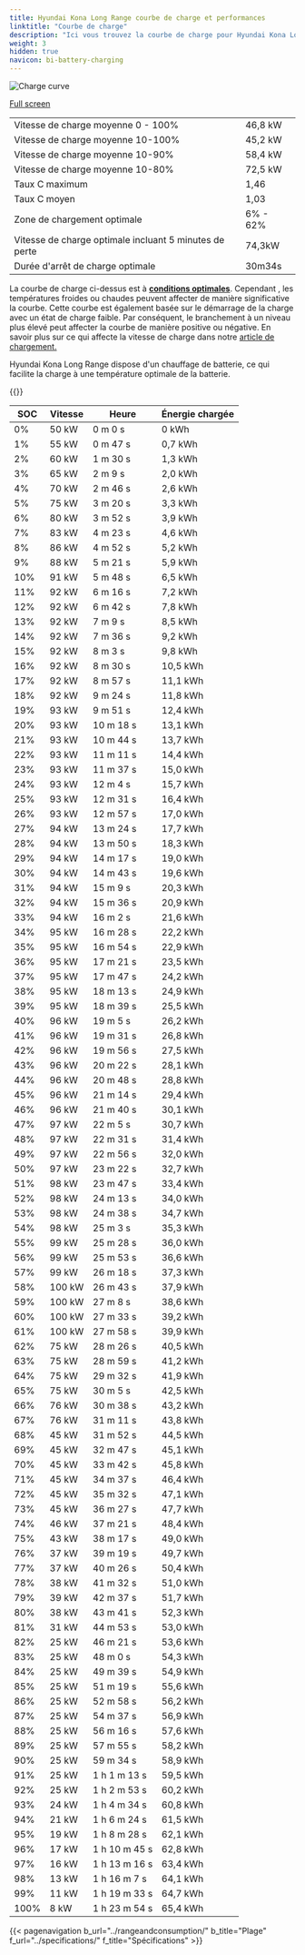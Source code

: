 ```yaml
---
title: Hyundai Kona Long Range courbe de charge et performances
linktitle: "Courbe de charge"
description: "Ici vous trouvez la courbe de charge pour Hyundai Kona Long Range."
weight: 3
hidden: true
navicon: bi-battery-charging
---
```

<!-- markdownlint-disable MD033 -->
<img src="/images/models/hyundai/kona/kona_long_range/chargingcurve.svg" alt="Charge curve" class="img-fluid">

[Full screen](/images/models/hyundai/kona/kona_long_range/chargingcurve.svg)


<table class="table table-striped border">
<tbody>
<tr>
<td>Vitesse de charge moyenne 0 - 100%</td><td>46,8 kW</td>
</tr>
<tr>
<td>Vitesse de charge moyenne 10-100%</td><td>45,2 kW</td>
</tr>
<tr>
<td>Vitesse de charge moyenne 10-90%</td><td>58,4 kW</td>
</tr>
<tr>
<td>Vitesse de charge moyenne 10-80%</td><td>72,5 kW</td>
</tr>
<tr>
<td>Taux C maximum</td><td>1,46</td>
</tr>
<tr>
<td>Taux C moyen</td><td>1,03</td>
</tr>
<tr>
<td>Zone de chargement optimale</td><td>6% - 62%</td>
</tr>
<tr>
<td>Vitesse de charge optimale incluant 5 minutes de perte</td><td>74,3kW</td>
</tr>
<tr>
<td>Durée d'arrêt de charge optimale</td><td>30m34s</td>
</tr>
</tbody>
</table>


La courbe de charge ci-dessus est à **[conditions optimales](../../../../../technology/battery/charging/#temperature)**. Cependant , les températures froides ou chaudes peuvent affecter de manière significative la courbe. Cette courbe est également basée sur le démarrage de la charge avec un état de charge faible. Par conséquent, le branchement à un niveau plus élevé peut affecter la courbe de manière positive ou négative. En savoir plus sur ce qui affecte la vitesse de charge dans notre [article de chargement.](../../../../../technology/battery/charging/)


Hyundai Kona Long Range dispose d'un chauffage de batterie, ce qui facilite la charge à une température optimale de la batterie.


{{<evkxdisplayaddarticle />}}
<table class="table table-striped border">
<thead>
<tr><th>SOC</th><th>Vitesse</th><th>Heure</th><th>Énergie chargée</th></tr>
</thead>
<tbody>
<tr>
<td>0%</td><td>50 kW</td><td> 0 m 0 s </td><td>0 kWh </td>
</tr>
<tr>
<td>1%</td><td>55 kW</td><td> 0 m 47 s </td><td>0,7 kWh </td>
</tr>
<tr>
<td>2%</td><td>60 kW</td><td> 1 m 30 s </td><td>1,3 kWh </td>
</tr>
<tr>
<td>3%</td><td>65 kW</td><td> 2 m 9 s </td><td>2,0 kWh </td>
</tr>
<tr>
<td>4%</td><td>70 kW</td><td> 2 m 46 s </td><td>2,6 kWh </td>
</tr>
<tr>
<td>5%</td><td>75 kW</td><td> 3 m 20 s </td><td>3,3 kWh </td>
</tr>
<tr>
<td>6%</td><td>80 kW</td><td> 3 m 52 s </td><td>3,9 kWh </td>
</tr>
<tr>
<td>7%</td><td>83 kW</td><td> 4 m 23 s </td><td>4,6 kWh </td>
</tr>
<tr>
<td>8%</td><td>86 kW</td><td> 4 m 52 s </td><td>5,2 kWh </td>
</tr>
<tr>
<td>9%</td><td>88 kW</td><td> 5 m 21 s </td><td>5,9 kWh </td>
</tr>
<tr>
<td>10%</td><td>91 kW</td><td> 5 m 48 s </td><td>6,5 kWh </td>
</tr>
<tr>
<td>11%</td><td>92 kW</td><td> 6 m 16 s </td><td>7,2 kWh </td>
</tr>
<tr>
<td>12%</td><td>92 kW</td><td> 6 m 42 s </td><td>7,8 kWh </td>
</tr>
<tr>
<td>13%</td><td>92 kW</td><td> 7 m 9 s </td><td>8,5 kWh </td>
</tr>
<tr>
<td>14%</td><td>92 kW</td><td> 7 m 36 s </td><td>9,2 kWh </td>
</tr>
<tr>
<td>15%</td><td>92 kW</td><td> 8 m 3 s </td><td>9,8 kWh </td>
</tr>
<tr>
<td>16%</td><td>92 kW</td><td> 8 m 30 s </td><td>10,5 kWh </td>
</tr>
<tr>
<td>17%</td><td>92 kW</td><td> 8 m 57 s </td><td>11,1 kWh </td>
</tr>
<tr>
<td>18%</td><td>92 kW</td><td> 9 m 24 s </td><td>11,8 kWh </td>
</tr>
<tr>
<td>19%</td><td>93 kW</td><td> 9 m 51 s </td><td>12,4 kWh </td>
</tr>
<tr>
<td>20%</td><td>93 kW</td><td> 10 m 18 s </td><td>13,1 kWh </td>
</tr>
<tr>
<td>21%</td><td>93 kW</td><td> 10 m 44 s </td><td>13,7 kWh </td>
</tr>
<tr>
<td>22%</td><td>93 kW</td><td> 11 m 11 s </td><td>14,4 kWh </td>
</tr>
<tr>
<td>23%</td><td>93 kW</td><td> 11 m 37 s </td><td>15,0 kWh </td>
</tr>
<tr>
<td>24%</td><td>93 kW</td><td> 12 m 4 s </td><td>15,7 kWh </td>
</tr>
<tr>
<td>25%</td><td>93 kW</td><td> 12 m 31 s </td><td>16,4 kWh </td>
</tr>
<tr>
<td>26%</td><td>93 kW</td><td> 12 m 57 s </td><td>17,0 kWh </td>
</tr>
<tr>
<td>27%</td><td>94 kW</td><td> 13 m 24 s </td><td>17,7 kWh </td>
</tr>
<tr>
<td>28%</td><td>94 kW</td><td> 13 m 50 s </td><td>18,3 kWh </td>
</tr>
<tr>
<td>29%</td><td>94 kW</td><td> 14 m 17 s </td><td>19,0 kWh </td>
</tr>
<tr>
<td>30%</td><td>94 kW</td><td> 14 m 43 s </td><td>19,6 kWh </td>
</tr>
<tr>
<td>31%</td><td>94 kW</td><td> 15 m 9 s </td><td>20,3 kWh </td>
</tr>
<tr>
<td>32%</td><td>94 kW</td><td> 15 m 36 s </td><td>20,9 kWh </td>
</tr>
<tr>
<td>33%</td><td>94 kW</td><td> 16 m 2 s </td><td>21,6 kWh </td>
</tr>
<tr>
<td>34%</td><td>95 kW</td><td> 16 m 28 s </td><td>22,2 kWh </td>
</tr>
<tr>
<td>35%</td><td>95 kW</td><td> 16 m 54 s </td><td>22,9 kWh </td>
</tr>
<tr>
<td>36%</td><td>95 kW</td><td> 17 m 21 s </td><td>23,5 kWh </td>
</tr>
<tr>
<td>37%</td><td>95 kW</td><td> 17 m 47 s </td><td>24,2 kWh </td>
</tr>
<tr>
<td>38%</td><td>95 kW</td><td> 18 m 13 s </td><td>24,9 kWh </td>
</tr>
<tr>
<td>39%</td><td>95 kW</td><td> 18 m 39 s </td><td>25,5 kWh </td>
</tr>
<tr>
<td>40%</td><td>96 kW</td><td> 19 m 5 s </td><td>26,2 kWh </td>
</tr>
<tr>
<td>41%</td><td>96 kW</td><td> 19 m 31 s </td><td>26,8 kWh </td>
</tr>
<tr>
<td>42%</td><td>96 kW</td><td> 19 m 56 s </td><td>27,5 kWh </td>
</tr>
<tr>
<td>43%</td><td>96 kW</td><td> 20 m 22 s </td><td>28,1 kWh </td>
</tr>
<tr>
<td>44%</td><td>96 kW</td><td> 20 m 48 s </td><td>28,8 kWh </td>
</tr>
<tr>
<td>45%</td><td>96 kW</td><td> 21 m 14 s </td><td>29,4 kWh </td>
</tr>
<tr>
<td>46%</td><td>96 kW</td><td> 21 m 40 s </td><td>30,1 kWh </td>
</tr>
<tr>
<td>47%</td><td>97 kW</td><td> 22 m 5 s </td><td>30,7 kWh </td>
</tr>
<tr>
<td>48%</td><td>97 kW</td><td> 22 m 31 s </td><td>31,4 kWh </td>
</tr>
<tr>
<td>49%</td><td>97 kW</td><td> 22 m 56 s </td><td>32,0 kWh </td>
</tr>
<tr>
<td>50%</td><td>97 kW</td><td> 23 m 22 s </td><td>32,7 kWh </td>
</tr>
<tr>
<td>51%</td><td>98 kW</td><td> 23 m 47 s </td><td>33,4 kWh </td>
</tr>
<tr>
<td>52%</td><td>98 kW</td><td> 24 m 13 s </td><td>34,0 kWh </td>
</tr>
<tr>
<td>53%</td><td>98 kW</td><td> 24 m 38 s </td><td>34,7 kWh </td>
</tr>
<tr>
<td>54%</td><td>98 kW</td><td> 25 m 3 s </td><td>35,3 kWh </td>
</tr>
<tr>
<td>55%</td><td>99 kW</td><td> 25 m 28 s </td><td>36,0 kWh </td>
</tr>
<tr>
<td>56%</td><td>99 kW</td><td> 25 m 53 s </td><td>36,6 kWh </td>
</tr>
<tr>
<td>57%</td><td>99 kW</td><td> 26 m 18 s </td><td>37,3 kWh </td>
</tr>
<tr>
<td>58%</td><td>100 kW</td><td> 26 m 43 s </td><td>37,9 kWh </td>
</tr>
<tr>
<td>59%</td><td>100 kW</td><td> 27 m 8 s </td><td>38,6 kWh </td>
</tr>
<tr>
<td>60%</td><td>100 kW</td><td> 27 m 33 s </td><td>39,2 kWh </td>
</tr>
<tr>
<td>61%</td><td>100 kW</td><td> 27 m 58 s </td><td>39,9 kWh </td>
</tr>
<tr>
<td>62%</td><td>75 kW</td><td> 28 m 26 s </td><td>40,5 kWh </td>
</tr>
<tr>
<td>63%</td><td>75 kW</td><td> 28 m 59 s </td><td>41,2 kWh </td>
</tr>
<tr>
<td>64%</td><td>75 kW</td><td> 29 m 32 s </td><td>41,9 kWh </td>
</tr>
<tr>
<td>65%</td><td>75 kW</td><td> 30 m 5 s </td><td>42,5 kWh </td>
</tr>
<tr>
<td>66%</td><td>76 kW</td><td> 30 m 38 s </td><td>43,2 kWh </td>
</tr>
<tr>
<td>67%</td><td>76 kW</td><td> 31 m 11 s </td><td>43,8 kWh </td>
</tr>
<tr>
<td>68%</td><td>45 kW</td><td> 31 m 52 s </td><td>44,5 kWh </td>
</tr>
<tr>
<td>69%</td><td>45 kW</td><td> 32 m 47 s </td><td>45,1 kWh </td>
</tr>
<tr>
<td>70%</td><td>45 kW</td><td> 33 m 42 s </td><td>45,8 kWh </td>
</tr>
<tr>
<td>71%</td><td>45 kW</td><td> 34 m 37 s </td><td>46,4 kWh </td>
</tr>
<tr>
<td>72%</td><td>45 kW</td><td> 35 m 32 s </td><td>47,1 kWh </td>
</tr>
<tr>
<td>73%</td><td>45 kW</td><td> 36 m 27 s </td><td>47,7 kWh </td>
</tr>
<tr>
<td>74%</td><td>46 kW</td><td> 37 m 21 s </td><td>48,4 kWh </td>
</tr>
<tr>
<td>75%</td><td>43 kW</td><td> 38 m 17 s </td><td>49,0 kWh </td>
</tr>
<tr>
<td>76%</td><td>37 kW</td><td> 39 m 19 s </td><td>49,7 kWh </td>
</tr>
<tr>
<td>77%</td><td>37 kW</td><td> 40 m 26 s </td><td>50,4 kWh </td>
</tr>
<tr>
<td>78%</td><td>38 kW</td><td> 41 m 32 s </td><td>51,0 kWh </td>
</tr>
<tr>
<td>79%</td><td>39 kW</td><td> 42 m 37 s </td><td>51,7 kWh </td>
</tr>
<tr>
<td>80%</td><td>38 kW</td><td> 43 m 41 s </td><td>52,3 kWh </td>
</tr>
<tr>
<td>81%</td><td>31 kW</td><td> 44 m 53 s </td><td>53,0 kWh </td>
</tr>
<tr>
<td>82%</td><td>25 kW</td><td> 46 m 21 s </td><td>53,6 kWh </td>
</tr>
<tr>
<td>83%</td><td>25 kW</td><td> 48 m 0 s </td><td>54,3 kWh </td>
</tr>
<tr>
<td>84%</td><td>25 kW</td><td> 49 m 39 s </td><td>54,9 kWh </td>
</tr>
<tr>
<td>85%</td><td>25 kW</td><td> 51 m 19 s </td><td>55,6 kWh </td>
</tr>
<tr>
<td>86%</td><td>25 kW</td><td> 52 m 58 s </td><td>56,2 kWh </td>
</tr>
<tr>
<td>87%</td><td>25 kW</td><td> 54 m 37 s </td><td>56,9 kWh </td>
</tr>
<tr>
<td>88%</td><td>25 kW</td><td> 56 m 16 s </td><td>57,6 kWh </td>
</tr>
<tr>
<td>89%</td><td>25 kW</td><td> 57 m 55 s </td><td>58,2 kWh </td>
</tr>
<tr>
<td>90%</td><td>25 kW</td><td> 59 m 34 s </td><td>58,9 kWh </td>
</tr>
<tr>
<td>91%</td><td>25 kW</td><td>1 h 1 m 13 s </td><td>59,5 kWh </td>
</tr>
<tr>
<td>92%</td><td>25 kW</td><td>1 h 2 m 53 s </td><td>60,2 kWh </td>
</tr>
<tr>
<td>93%</td><td>24 kW</td><td>1 h 4 m 34 s </td><td>60,8 kWh </td>
</tr>
<tr>
<td>94%</td><td>21 kW</td><td>1 h 6 m 24 s </td><td>61,5 kWh </td>
</tr>
<tr>
<td>95%</td><td>19 kW</td><td>1 h 8 m 28 s </td><td>62,1 kWh </td>
</tr>
<tr>
<td>96%</td><td>17 kW</td><td>1 h 10 m 45 s </td><td>62,8 kWh </td>
</tr>
<tr>
<td>97%</td><td>16 kW</td><td>1 h 13 m 16 s </td><td>63,4 kWh </td>
</tr>
<tr>
<td>98%</td><td>13 kW</td><td>1 h 16 m 7 s </td><td>64,1 kWh </td>
</tr>
<tr>
<td>99%</td><td>11 kW</td><td>1 h 19 m 33 s </td><td>64,7 kWh </td>
</tr>
<tr>
<td>100%</td><td>8 kW</td><td>1 h 23 m 54 s </td><td>65,4 kWh </td>
</tr>
</tbody>
</table>


{{< pagenavigation b_url="../rangeandconsumption/" b_title="Plage" f_url="../specifications/" f_title="Spécifications" >}}
